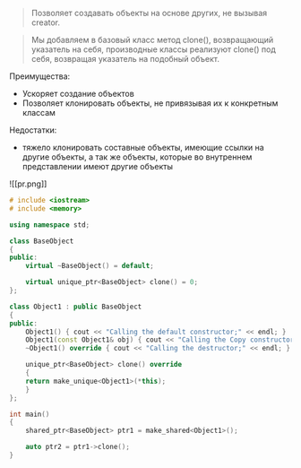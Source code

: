 >Позволяет создавать объекты на основе других, не вызывая creator.

>Мы добавляем в базовый класс метод clone(), возвращающий указатель на себя, производные классы реализуют clone() под себя, возвращая указатель на подобный объект.

Преимущества:
-  Ускоряет создание объектов
- Позволяет клонировать объекты, не привязывая их к конкретным классам

Недостатки:
- тяжело клонировать составные объекты, имеющие ссылки на другие объекты, а так же объекты, которые во внутреннем представлении имеют другие объекты

![[pr.png]]

```c++
# include <iostream>
# include <memory>

using namespace std;

class BaseObject
{
public:
	virtual ~BaseObject() = default;

	virtual unique_ptr<BaseObject> clone() = 0;
};

class Object1 : public BaseObject
{
public:
	Object1() { cout << "Calling the default constructor;" << endl; }
	Object1(const Object1& obj) { cout << "Calling the Copy constructor;" << endl; }
	~Object1() override { cout << "Calling the destructor;" << endl; }

	unique_ptr<BaseObject> clone() override
	{
	return make_unique<Object1>(*this);
	}
};

int main()
{
	shared_ptr<BaseObject> ptr1 = make_shared<Object1>();

	auto ptr2 = ptr1->clone();
}

```